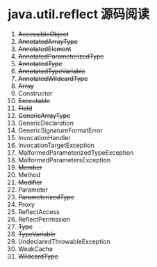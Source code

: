 # java.util.reflect 源码阅读

1. ~~AccessibleObject~~
2. ~~AnnotatedArrayType~~
3. ~~AnnotatedElement~~
4. ~~AnnotatedParameterizedType~~
5. ~~AnnotatedType~~
6. ~~AnnotatedTypeVariable~~
7. ~~AnnotatedWildcardType~~
8. ~~Array~~
9. Constructor
10. ~~Executable~~
11. ~~Field~~
12. ~~GenericArrayType~~
13. GenericDeclaration
14. GenericSignatureFormatError
15. InvocationHandler
16. InvocationTargetException
17. MalformedParameterizedTypeException
18. MalformedParametersException
19. ~~Member~~
20. Method
21. ~~Modifier~~
22. Parameter
23. ~~ParameterizedType~~
24. Proxy
25. ReflectAccess
26. ReflectPermission
27. ~~Type~~
28. ~~TypeVariable~~
29. UndeclaredThrowableException
30. WeakCache
31. ~~WildcardType~~